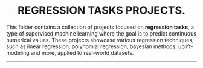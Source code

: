 # <center> **REGRESSION TASKS PROJECTS.**


This folder contains a collection of projects focused on **regression tasks**, a type of supervised machine learning where the goal is to predict continuous numerical values. These projects showcase various regression techniques, such as linear regression, polynomial regression, bayesian methods, uplift-modeling and more, applied to real-world datasets.

---